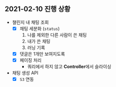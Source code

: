 ## 2021-02-10 진행 상황

- 챌린지 내 채팅 조회
    - [x] 채팅 세분화 (`status`)
        1. 나를 제외한 다른 사람이 쓴 채팅
        2. 내가 쓴 채팅
        3. 러닝 기록
    - [x] 댓글은 1개만 보여지도록
    - [x] 페이징 처리
        - 쿼리에서 하지 않고 **Controller**에서 슬라이싱
- 채팅 생성 API
    - [x] `S3` 연동
